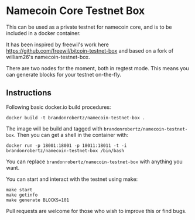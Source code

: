 # Namecoin Core Testnet Box

This can be used as a private testnet for namecoin core, and is to be included in a docker container.

It has been inspired by freewil's work here https://github.com/freewil/bitcoin-testnet-box and based on a fork of william26's namecoin-testnet-box.

There are two nodes for the moment, both in regtest mode. This means you can generate blocks for your testnet on-the-fly.

## Instructions

Following basic docker.io build procedures:

    docker build -t brandonrobertz/namecoin-testnet-box .

The image will be build and tagged with `brandonrobertz/namecoin-testnet-box`.
Then you can get a shell in the container with:

    docker run -p 18001:18001 -p 18011:18011 -t -i brandonrobertz/namecoin-testnet-box /bin/bash

You can replace `brandonrobertz/namecoin-testnet-box` with anything you
want.

You can start and interact with the testnet using make:

    make start
    make getinfo
    make generate BLOCKS=101

Pull requests are welcome for those who wish to improve this or find bugs.
